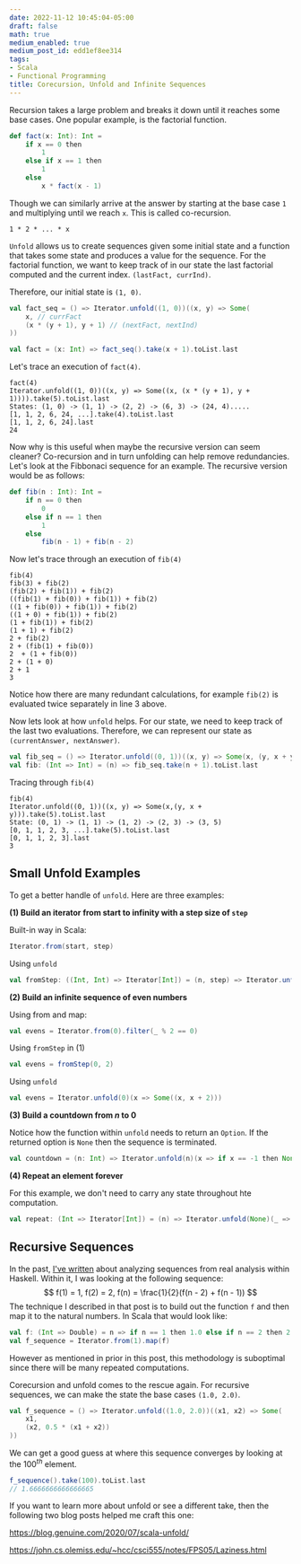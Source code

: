 ```yaml
---
date: 2022-11-12 10:45:04-05:00
draft: false
math: true
medium_enabled: true
medium_post_id: edd1ef8ee314
tags:
- Scala
- Functional Programming
title: Corecursion, Unfold and Infinite Sequences
---
```


Recursion takes a large problem and breaks it down until it reaches some base cases. One popular example, is the factorial function.

```scala
def fact(x: Int): Int =
    if x == 0 then
        1
    else if x == 1 then
        1
    else
        x * fact(x - 1)
```

Though we can similarly arrive at the answer by starting at the base case `1` and multiplying until we reach `x`. This is called co-recursion.

```
1 * 2 * ... * x
```

`Unfold` allows us to create sequences given some initial state and a function that takes some state and produces a value for the sequence. For the factorial function, we want to keep track of in our state the last factorial computed and the current index. `(lastFact, currInd)`. 

Therefore, our initial state is `(1, 0)`.

```scala
val fact_seq = () => Iterator.unfold((1, 0))((x, y) => Some(
    x, // currFact
    (x * (y + 1), y + 1) // (nextFact, nextInd)
))

val fact = (x: Int) => fact_seq().take(x + 1).toList.last
```

 Let's trace an execution of `fact(4)`.

```
fact(4)
Iterator.unfold((1, 0))((x, y) => Some((x, (x * (y + 1), y + 1)))).take(5).toList.last
States: (1, 0) -> (1, 1) -> (2, 2) -> (6, 3) -> (24, 4).....
[1, 1, 2, 6, 24, ...].take(4).toList.last
[1, 1, 2, 6, 24].last
24
```

Now why is this useful when maybe the recursive version can seem cleaner? Co-recursion and in turn unfolding can help remove redundancies. Let's look at the Fibbonaci sequence for an example. The recursive version would be as follows:

```scala
def fib(n : Int): Int =
    if n == 0 then
        0
    else if n == 1 then
        1
    else
        fib(n - 1) + fib(n - 2)
```

Now let's trace through an execution of `fib(4)`

```
fib(4)
fib(3) + fib(2)
(fib(2) + fib(1)) + fib(2)
((fib(1) + fib(0)) + fib(1)) + fib(2)
((1 + fib(0)) + fib(1)) + fib(2)
((1 + 0) + fib(1)) + fib(2)
(1 + fib(1)) + fib(2)
(1 + 1) + fib(2)
2 + fib(2)
2 + (fib(1) + fib(0))
2  + (1 + fib(0))
2 + (1 + 0)
2 + 1
3
```

Notice how there are many redundant calculations, for example `fib(2)` is evaluated twice separately in line 3 above.

Now lets look at how `unfold` helps.  For our state, we need to keep track of the last two evaluations. Therefore, we can represent our state as `(currentAnswer, nextAnswer)`.

```scala
val fib_seq = () => Iterator.unfold((0, 1))((x, y) => Some(x, (y, x + y)))
val fib: (Int => Int) = (n) => fib_seq.take(n + 1).toList.last
```

Tracing through `fib(4)`

```
fib(4)
Iterator.unfold((0, 1))((x, y) => Some(x,(y, x + y))).take(5).toList.last
State: (0, 1) -> (1, 1) -> (1, 2) -> (2, 3) -> (3, 5)
[0, 1, 1, 2, 3, ...].take(5).toList.last
[0, 1, 1, 2, 3].last
3
```

## Small Unfold Examples

To get a better handle of `unfold`. Here are three examples:

**(1) Build an iterator from start to infinity with a step size of `step`**

Built-in way in Scala:

```scala
Iterator.from(start, step)
```

Using `unfold`

```scala
val fromStep: ((Int, Int) => Iterator[Int]) = (n, step) => Iterator.unfold(n)(x => Some((x, x + step)))
```

**(2) Build an infinite sequence of even numbers**

Using from and map:

```scala
val evens = Iterator.from(0).filter(_ % 2 == 0)
```

Using `fromStep` in (1)

```scala
val evens = fromStep(0, 2)
```

Using `unfold`

```scala
val evens = Iterator.unfold(0)(x => Some((x, x + 2)))
```

**(3)  Build a countdown from $n$ to $0$**

Notice how the function within `unfold` needs to return an `Option`. If the returned option is `None` then the sequence is terminated.

```scala
val countdown = (n: Int) => Iterator.unfold(n)(x => if x == -1 then None else Some((x, x - 1)))
```

**(4) Repeat an element forever**

For this example, we don't need to carry any state throughout hte computation.
```scala
val repeat: (Int => Iterator[Int]) = (n) => Iterator.unfold(None)(_ => Some(n, None))
```

## Recursive Sequences

In the past, [I've written](/blog/haskellrealsequences/) about analyzing sequences from real analysis within Haskell. Within it, I was looking at the following sequence:
$$
f(1) = 1, f(2) = 2, f(n) = \frac{1}{2}(f(n - 2) + f(n - 1))
$$
The technique I described in that post is to build out the function `f` and then map it to the natural numbers. In Scala that would look like:

```scala
val f: (Int => Double) = n => if n == 1 then 1.0 else if n == 2 then 2.0 else 0.5 * (f(n - 2) + f(n - 1))
val f_sequence = Iterator.from(1).map(f)
```

However as mentioned in prior in this post, this methodology is suboptimal since there will be many repeated computations. 

Corecursion and unfold comes to the rescue again. For recursive sequences, we can make the state the base cases `(1.0, 2.0)`.

```scala
val f_sequence = () => Iterator.unfold((1.0, 2.0))((x1, x2) => Some(
    x1,
    (x2, 0.5 * (x1 + x2))
))
```

We can get a good guess at where this sequence converges by looking at the $100^{th}$ element.

```scala
f_sequence().take(100).toList.last
// 1.6666666666666665
```

If you want to learn more about unfold or see a different take, then the following two blog posts helped me craft this one:

https://blog.genuine.com/2020/07/scala-unfold/

https://john.cs.olemiss.edu/~hcc/csci555/notes/FPS05/Laziness.html